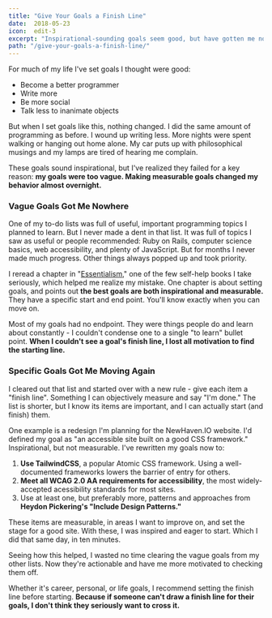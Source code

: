 ```yaml
---
title: "Give Your Goals a Finish Line"
date:  2018-05-23
icon:  edit-3
excerpt: "Inspirational-sounding goals seem good, but have gotten me nowhere. Measurable goals force me to step up and try."
path: "/give-your-goals-a-finish-line/"
---
```


For much of my life I've set goals I thought were good:

* Become a better programmer
* Write more
* Be more social
* Talk less to inanimate objects

But when I set goals like this, nothing changed. I did the same amount of programming as before. I wound up writing less. More nights were spent walking or hanging out home alone. My car puts up with philosophical musings and my lamps are tired of hearing me complain.

These goals sound inspirational, but I've realized they failed for a key reason: **my goals were too vague. Making measurable goals changed my behavior almost overnight.**

### Vague Goals Got Me Nowhere

One of my to-do lists was full of useful, important programming topics I planned to learn. But I never made a dent in that list. It was full of topics I saw as useful or people recommended: Ruby on Rails, computer science basics, web accessibility, and plenty of JavaScript. But for months I never made much progress. Other things always popped up and took priority.

I reread a chapter in "[Essentialism](https://www.amazon.com/Essentialism-Disciplined-Pursuit-Greg-McKeown/dp/0804137382)," one of the few self-help books I take seriously, which helped me realize my mistake. One chapter is about setting goals, and points out **the best goals are both inspirational and measurable.** They have a specific start and end point. You'll know exactly when you can move on.

Most of my goals had no endpoint. They were things people do and learn about constantly - I couldn't condense one to a single "to learn" bullet point. **When I couldn't see a goal's finish line, I lost all motivation to find the starting line.**

### Specific Goals Got Me Moving Again

I cleared out that list and started over with a new rule - give each item a "finish line". Something I can objectively measure and say "I'm done." The list is shorter, but I know its items are important, and I can actually start (and finish) them.

One example is a redesign I'm planning for the NewHaven.IO website. I'd defined my goal as "an accessible site built on a good CSS framework." Inspirational, but not measurable. I've rewritten my goals now to:

1. **Use TailwindCSS**, a popular Atomic CSS framework. Using a well-documented frameworks lowers the barrier of entry for others.
2. **Meet all WCAG 2.0 AA requirements for accessibility**, the most widely-accepted acessibility standards for most sites.
3. Use at least one, but preferably more, patterns and approaches from **Heydon Pickering's "Include Design Patterns."**

These items are measurable, in areas I want to improve on, and set the stage for a good site.  With these, I was inspired and eager to start. Which I did that same day, in ten minutes.

Seeing how this helped, I wasted no time clearing the vague goals from my other lists. Now they're actionable and have me more motivated to checking them off.

Whether it's career, personal, or life goals, I recommend setting the finish line before starting. **Because if someone can't draw a finish line for their goals, I don't think they seriously want to cross it.**
